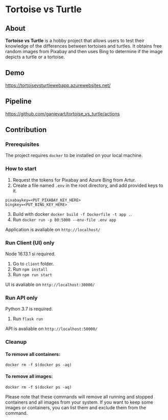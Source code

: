 # Tortoise vs Turtle

## About

**Tortoise vs Turtle** is a hobby project that allows users to test their knowledge of the differences between tortoises and turtles. It obtains free random images from Pixabay and then uses Bing to determine if the image depicts a turtle or a tortoise.

## Demo
https://tortoisevsturtlewebapp.azurewebsites.net/

## Pipeline
https://github.com/ganievart/tortoise_vs_turtle/actions

## Contribution
### Prerequisites

The project requires `docker` to be installed on your local machine.

### How to start

1. Request the tokens for Pixabay and Azure Bing from Artur.
2. Create a file named `.env` in the root directory, and add provided keys to it.
```
pixabaykey=<PUT_PIXABAY_KEY_HERE>
bingkey=<PUT_BING_KEY_HERE>
```
3. Build with docker `docker build -f Dockerfile -t app .`.
4. Run `docker run -p 80:5000 --env-file .env app`

Application is avaliable on `http://localhost/`

### Run Client (UI) only
Node 16.13.1 si required.
1. Go to `client` folder.
1. Run `npm install`
1. Run `npm run start`

UI is avaliable on `http://localhost:30000/`

### Run API only
Python 3.7 is required.
1. Run `flask run`

API is avaliable on `http://localhost:50000/`

### Cleanup
#### To remove all containers:
`docker rm -f $(docker ps -aq)`

#### To remove all images:
`docker rm -f $(docker ps -aq)`

Please note that these commands will remove all running and stopped containers and all images from your system. If you want to keep some images or containers, you can list them and exclude them from the command.
